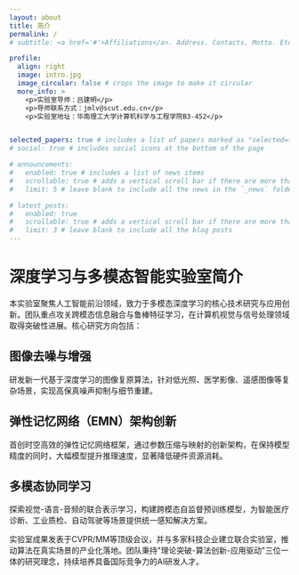 ```yaml
---
layout: about
title: 简介
permalink: /
# subtitle: <a href='#'>Affiliations</a>. Address. Contacts. Motto. Etc.

profile:
  align: right
  image: intro.jpg
  image_circular: false # crops the image to make it circular
  more_info: >
    <p>实验室导师：吕建明</p>
    <p>导师联系方式：jmlv@scut.edu.cn</p>
    <p>实验室地址：华南理工大学计算机科学与工程学院B3-452</p>


selected_papers: true # includes a list of papers marked as "selected={true}"
# social: true # includes social icons at the bottom of the page

# announcements:
#   enabled: true # includes a list of news items
#   scrollable: true # adds a vertical scroll bar if there are more than 3 news items
#   limit: 5 # leave blank to include all the news in the `_news` folder

# latest_posts:
#   enabled: true
#   scrollable: true # adds a vertical scroll bar if there are more than 3 new post items
#   limit: 3 # leave blank to include all the blog posts
---
```


# 深度学习与多模态智能实验室简介
本实验室聚焦人工智能前沿领域，致力于多模态深度学习的核心技术研究与应用创新。团队重点攻关跨模态信息融合与鲁棒特征学习，在计算机视觉与信号处理领域取得突破性进展。核心研究方向包括：

## 图像去噪与增强
研发新一代基于深度学习的图像复原算法，针对低光照、医学影像、遥感图像等复杂场景，实现高保真噪声抑制与细节重建。

## 弹性记忆网络（EMN）架构创新
首创时空高效的弹性记忆网络框架，通过参数压缩与映射的创新架构，在保持模型精度的同时，大幅模型提升推理速度，显著降低硬件资源消耗。

## 多模态协同学习
探索视觉-语言-音频的联合表示学习，构建跨模态自监督预训练模型，为智能医疗诊断、工业质检、自动驾驶等场景提供统一感知解决方案。

实验室成果发表于CVPR/MM等顶级会议，并与多家科技企业建立联合实验室，推动算法在真实场景的产业化落地。团队秉持"理论突破-算法创新-应用驱动"三位一体的研究理念，持续培养具备国际竞争力的AI研发人才。

